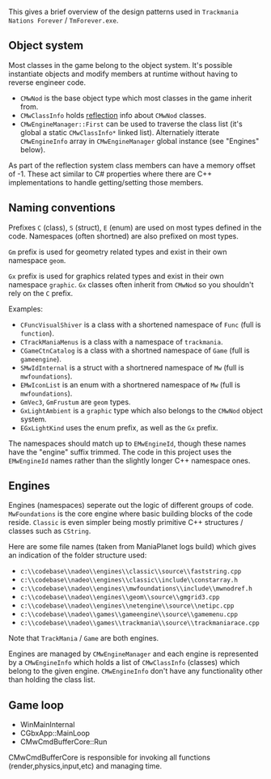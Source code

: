 ﻿This gives a brief overview of the design patterns used in `Trackmania Nations Forever` / `TmForever.exe`.

## Object system

Most classes in the game belong to the object system. It's possible instantiate objects and modify members at runtime without having to reverse engineer code.

- `CMwNod` is the base object type which most classes in the game inherit from.
- `CMwClassInfo` holds [reflection](https://en.wikipedia.org/wiki/Reflective_programming) info about `CMwNod` classes.
- `CMwEngineManager::First` can be used to traverse the class list (it's global a static `CMwClassInfo*` linked list). Alternatiely itterate `CMwEngineInfo` array in `CMwEngineManager` global instance (see "Engines" below).

As part of the reflection system class members can have a memory offset of -1. These act similar to C# properties where there are C++ implementations to handle getting/setting those members.

## Naming conventions

Prefixes `C` (class), `S` (struct), `E` (enum) are used on most types defined in the code. Namespaces (often shortned) are also prefixed on most types.

`Gm` prefix is used for geometry related types and exist in their own namespace `geom`.

`Gx` prefix is used for graphics related types and exist in their own namespace `graphic`. `Gx` classes often inherit from `CMwNod` so you shouldn't rely on the `C` prefix.

Examples:
- `CFuncVisualShiver` is a class with a shortened namespace of `Func` (full is `function`).
- `CTrackManiaMenus` is a class with a namespace of `trackmania`.
- `CGameCtnCatalog` is a class with a shortned namespace of `Game` (full is `gameengine`).
- `SMwIdInternal` is a struct with a shortnered namespace of `Mw` (full is `mwfoundations`).
- `EMwIconList` is an enum with a shortnered namespace of `Mw` (full is `mwfoundations`).
- `GmVec3`, `GmFrustum` are `geom` types.
- `GxLightAmbient` is a `graphic` type which also belongs to the `CMwNod` object system.
- `EGxLightKind` uses the enum prefix, as well as the `Gx` prefix.

The namespaces should match up to `EMwEngineId`, though these names have the "engine" suffix trimmed. The code in this project uses the `EMwEngineId` names rather than the slightly longer C++ namespace ones.

## Engines

Engines (namespaces) seperate out the logic of different groups of code. `MwFoundations` is the core engine where basic building blocks of the code reside. `Classic` is even simpler being mostly primitive C++ structures / classes such as `CString`.

Here are some file names (taken from ManiaPlanet logs build) which gives an indication of the folder structure used:

- `c:\\codebase\\nadeo\\engines\\classic\\source\\faststring.cpp`
- `c:\\codebase\\nadeo\\engines\\classic\\include\\constarray.h`
- `c:\\codebase\\nadeo\\engines\\mwfoundations\\include\\mwnodref.h`
- `c:\\codebase\\nadeo\\engines\\geom\\source\\gmgrid3.cpp`
- `c:\\codebase\\nadeo\\engines\\netengine\\source\\netipc.cpp`
- `c:\\codebase\\nadeo\\games\\gameengine\\source\\gamemenu.cpp`
- `c:\\codebase\\nadeo\\games\\trackmania\\source\\trackmaniarace.cpp`

Note that `TrackMania` / `Game` are both engines.

Engines are managed by `CMwEngineManager` and each engine is represented by a `CMwEngineInfo` which holds a list of `CMwClassInfo` (classes) which belong to the given engine. `CMwEngineInfo` don't have any functionality other than holding the class list.

## Game loop

- WinMainInternal
- CGbxApp::MainLoop
- CMwCmdBufferCore::Run

CMwCmdBufferCore is responsible for invoking all functions (render,physics,input,etc) and managing time.
